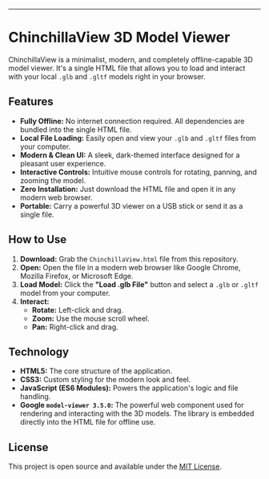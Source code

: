 
---

# ChinchillaView 3D Model Viewer



ChinchillaView is a minimalist, modern, and completely offline-capable 3D model viewer. It's a single HTML file that allows you to load and interact with your local `.glb` and `.gltf` models right in your browser.

## Features

-   **Fully Offline:** No internet connection required. All dependencies are bundled into the single HTML file.
-   **Local File Loading:** Easily open and view your `.glb` and `.gltf` files from your computer.
-   **Modern & Clean UI:** A sleek, dark-themed interface designed for a pleasant user experience.
-   **Interactive Controls:** Intuitive mouse controls for rotating, panning, and zooming the model.
-   **Zero Installation:** Just download the HTML file and open it in any modern web browser.
-   **Portable:** Carry a powerful 3D viewer on a USB stick or send it as a single file.

## How to Use

1.  **Download:** Grab the `ChinchillaView.html` file from this repository.
2.  **Open:** Open the file in a modern web browser like Google Chrome, Mozilla Firefox, or Microsoft Edge.
3.  **Load Model:** Click the **"Load .glb File"** button and select a `.glb` or `.gltf` model from your computer.
4.  **Interact:**
    -   **Rotate:** Left-click and drag.
    -   **Zoom:** Use the mouse scroll wheel.
    -   **Pan:** Right-click and drag.

## Technology

-   **HTML5:** The core structure of the application.
-   **CSS3:** Custom styling for the modern look and feel.
-   **JavaScript (ES6 Modules):** Powers the application's logic and file handling.
-   **Google `model-viewer 3.5.0`:** The powerful web component used for rendering and interacting with the 3D models. The library is embedded directly into the HTML file for offline use.

## License

This project is open source and available under the [MIT License](LICENSE).
